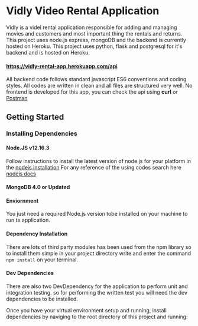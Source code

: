 
# Vidly Video Rental Application

Vidly is a videl rental application responsible for adding and managing movies and customers and most important thing the rentals and returns.
This project uses node.js express, mongoDB and the backend is currently hosted on Heroku.
This project uses python, flask and postgresql for it's backend and is hosted on Heroku.
#### https://vidly-rental-app.herokuapp.com/api

All backend code follows  standard javascript ES6 conventions and coding styles. All codes are written in clean and all files are structured very well.
No frontend is developed for this app, you can check the api using **curl** or  [Postman](https://www.postman.com/)
## Getting Started

### Installing Dependencies

#### Node.JS v12.16.3

Follow instructions to install the latest version of node.js for your platform in the [nodejs installation](https://nodejs.org/en/)
For any reference of the using codes search here [nodejs docs](https://nodejs.org/docs/latest-v13.x/api/)
 #### MongoDB 4.0 or Updated
#### Enviornment
You just need a required Node.js version tobe installed on your machine to run te application. 

#### Dependency Installation
There are lots of third party modules has been used from the npm library so to install them simple in your project directory write and enter the command ```npm install```  on your terminal.

#### Dev Dependencies

There are also two DevDependency for the application to perform unit and integration testing.
so for performing the written test you will need the dev dependencies to be installed.

Once you have your virtual environment setup and running, install dependencies by naviging to the root directory of this project and running: